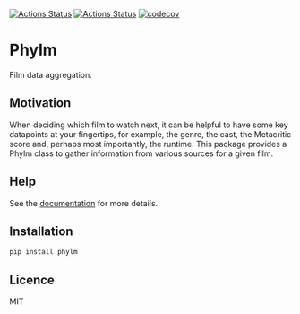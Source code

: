 [![Actions Status](https://github.com/dbatten5/phylm/workflows/Tests/badge.svg)](https://github.com/dbatten5/phylm/actions)
[![Actions Status](https://github.com/dbatten5/phylm/workflows/Release/badge.svg)](https://github.com/dbatten5/phylm/actions)
[![codecov](https://codecov.io/gh/dbatten5/phylm/branch/main/graph/badge.svg?token=948J8ECAQT)](https://codecov.io/gh/dbatten5/phylm)

# Phylm

Film data aggregation.

## Motivation

When deciding which film to watch next, it can be helpful to have some key datapoints at your fingertips, for example, the genre, the cast, the Metacritic score and, perhaps most importantly, the runtime. This package provides a Phylm class to gather information from various sources for a given film.

## Help

See the [documentation](https://dbatten5.github.io/phylm) for more details.

## Installation

```bash
pip install phylm
```

## Licence

MIT
